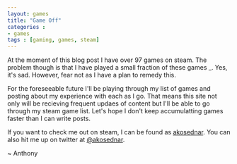 ```yaml
---
layout: games
title: "Game Off"
categories : 
- games
tags : [gaming, games, steam]
---
```

At the moment of this blog post I have over 97 games on steam. The problem though is that I have played a small fraction of these games <span class="bicon icon-emo-unhappy">_</span>. Yes, it's sad. However, fear not as I have a plan to remedy this. 

For the foreseeable future I'll be playing through my list of games and posting about my experience with each as I go. That means this site not only will be recieving frequent updaes of content but I'll be able to go through my steam game list. Let's hope I don't keep accumulatting games faster than I can write posts.

If you want to check me out on steam, I can be found as [akosednar](http://steamcommunity.com/id/akosednar/). You can also hit me up on twitter at [@akosednar](http://twitter.com/akosednar/).

~ Anthony